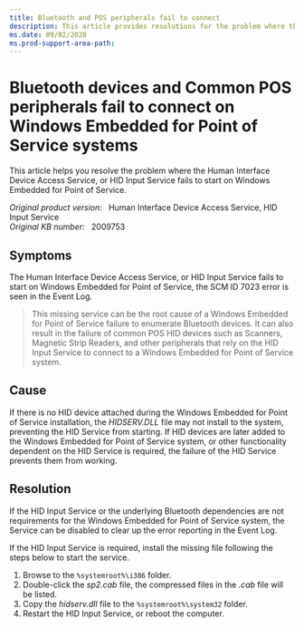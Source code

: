 ```yaml
---
title: Bluetooth and POS peripherals fail to connect
description: This article provides resolutions for the problem where the Human Interface Device Access Service, or HID Input Service fails to start on Windows Embedded for Point of Service.
ms.date: 09/02/2020
ms.prod-support-area-path: 
---
```

# Bluetooth devices and Common POS peripherals fail to connect on Windows Embedded for Point of Service systems

This article helps you resolve the problem where the Human Interface Device Access Service, or HID Input Service fails to start on Windows Embedded for Point of Service.

_Original product version:_ &nbsp; Human Interface Device Access Service, HID Input Service  
_Original KB number:_ &nbsp; 2009753

## Symptoms

The Human Interface Device Access Service, or HID Input Service fails to start on Windows Embedded for Point of Service, the SCM ID 7023 error is seen in the Event Log.

> This missing service can be the root cause of a Windows Embedded for Point of Service failure to enumerate Bluetooth devices. It can also result in the failure of common POS HID devices such as Scanners, Magnetic Strip Readers, and other peripherals that rely on the HID Input Service to connect to a Windows Embedded for Point of Service system.

## Cause

If there is no HID device attached during the Windows Embedded for Point of Service installation, the *HIDSERV.DLL* file may not install to the system, preventing the HID Service from starting. If HID devices are later added to the Windows Embedded for Point of Service system, or other functionality dependent on the HID Service is required, the failure of the HID Service prevents them from working.

## Resolution

If the HID Input Service or the underlying Bluetooth dependencies are not requirements for the Windows Embedded for Point of Service system, the Service can be disabled to clear up the error reporting in the Event Log.

If the HID Input Service is required, install the missing file following the steps below to start the service.

1. Browse to the `%systemroot%\i386` folder.
2. Double-click the *sp2.cab* file, the compressed files in the *.cab* file will be listed.
3. Copy the *hidserv.dll* file to the `%systemroot%\system32` folder.
4. Restart the HID Input Service, or reboot the computer.
